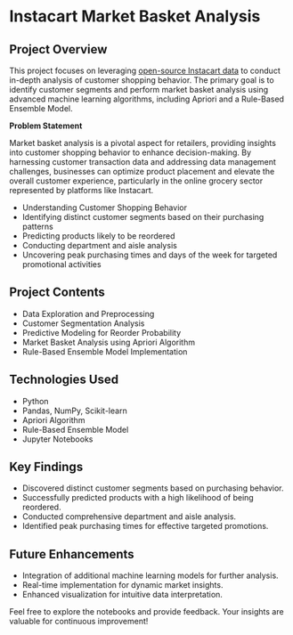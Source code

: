 # Instacart Market Basket Analysis

## Project Overview

This project focuses on leveraging [open-source Instacart data](https://www.kaggle.com/c/instacart-market-basket-analysis) to conduct in-depth analysis of customer shopping behavior. The primary goal is to identify customer segments and perform market basket analysis using advanced machine learning algorithms, including Apriori and a Rule-Based Ensemble Model.

**Problem Statement**

Market basket analysis is a pivotal aspect for retailers, providing insights into customer shopping behavior to enhance decision-making. By harnessing customer transaction data and addressing data management challenges, businesses can optimize product placement and elevate the overall customer experience, particularly in the online grocery sector represented by platforms like Instacart.

- Understanding Customer Shopping Behavior
- Identifying distinct customer segments based on their purchasing patterns
- Predicting products likely to be reordered
- Conducting department and aisle analysis
- Uncovering peak purchasing times and days of the week for targeted promotional activities

## Project Contents

- Data Exploration and Preprocessing
- Customer Segmentation Analysis
- Predictive Modeling for Reorder Probability
- Market Basket Analysis using Apriori Algorithm
- Rule-Based Ensemble Model Implementation

## Technologies Used

- Python
- Pandas, NumPy, Scikit-learn
- Apriori Algorithm
- Rule-Based Ensemble Model
- Jupyter Notebooks

## Key Findings

- Discovered distinct customer segments based on purchasing behavior.
- Successfully predicted products with a high likelihood of being reordered.
- Conducted comprehensive department and aisle analysis.
- Identified peak purchasing times for effective targeted promotions.

## Future Enhancements

- Integration of additional machine learning models for further analysis.
- Real-time implementation for dynamic market insights.
- Enhanced visualization for intuitive data interpretation.

Feel free to explore the notebooks and provide feedback. Your insights are valuable for continuous improvement!
